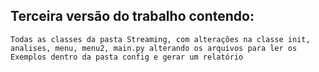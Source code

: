 
## Terceira versão do trabalho contendo: 
    
    Todas as classes da pasta Streaming, com alterações na classe init, analises, menu, menu2, main.py alterando os arquivos para ler os Exemplos dentro da pasta config e gerar um relatório 

